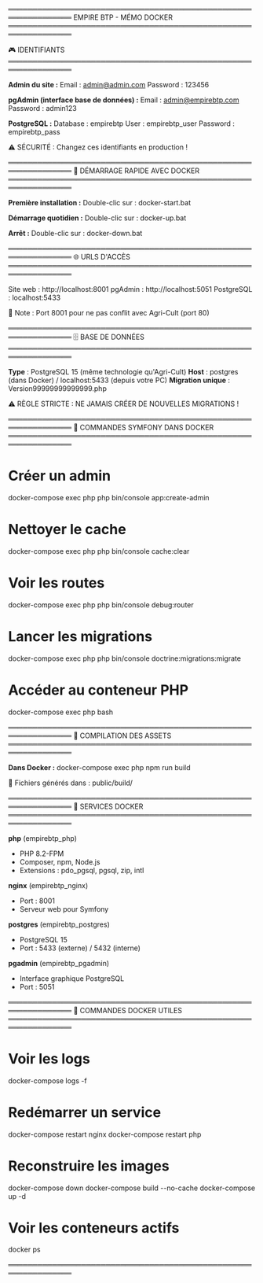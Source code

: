═══════════════════════════════════════════════════════════════
                    EMPIRE BTP - MÉMO DOCKER
═══════════════════════════════════════════════════════════════

🎮 IDENTIFIANTS
═══════════════════════════════════════════════════════════════

**Admin du site :**
Email    : admin@admin.com
Password : 123456

**pgAdmin (interface base de données) :**
Email    : admin@empirebtp.com
Password : admin123

**PostgreSQL :**
Database : empirebtp
User     : empirebtp_user
Password : empirebtp_pass

⚠️ SÉCURITÉ : Changez ces identifiants en production !

═══════════════════════════════════════════════════════════════
🐳 DÉMARRAGE RAPIDE AVEC DOCKER
═══════════════════════════════════════════════════════════════

**Première installation :**
Double-clic sur : docker-start.bat

**Démarrage quotidien :**
Double-clic sur : docker-up.bat

**Arrêt :**
Double-clic sur : docker-down.bat

═══════════════════════════════════════════════════════════════
🌐 URLS D'ACCÈS
═══════════════════════════════════════════════════════════════

Site web      : http://localhost:8001
pgAdmin       : http://localhost:5051
PostgreSQL    : localhost:5433

📍 Note : Port 8001 pour ne pas conflit avec Agri-Cult (port 80)

═══════════════════════════════════════════════════════════════
🗄️ BASE DE DONNÉES
═══════════════════════════════════════════════════════════════

**Type** : PostgreSQL 15 (même technologie qu'Agri-Cult)
**Host** : postgres (dans Docker) / localhost:5433 (depuis votre PC)
**Migration unique** : Version99999999999999.php

⚠️ RÈGLE STRICTE : NE JAMAIS CRÉER DE NOUVELLES MIGRATIONS !

═══════════════════════════════════════════════════════════════
🔧 COMMANDES SYMFONY DANS DOCKER
═══════════════════════════════════════════════════════════════

# Créer un admin
docker-compose exec php php bin/console app:create-admin

# Nettoyer le cache
docker-compose exec php php bin/console cache:clear

# Voir les routes
docker-compose exec php php bin/console debug:router

# Lancer les migrations
docker-compose exec php php bin/console doctrine:migrations:migrate

# Accéder au conteneur PHP
docker-compose exec php bash

═══════════════════════════════════════════════════════════════
🎨 COMPILATION DES ASSETS
═══════════════════════════════════════════════════════════════

**Dans Docker :**
docker-compose exec php npm run build

📁 Fichiers générés dans : public/build/

═══════════════════════════════════════════════════════════════
🐳 SERVICES DOCKER
═══════════════════════════════════════════════════════════════

**php** (empirebtp_php)
- PHP 8.2-FPM
- Composer, npm, Node.js
- Extensions : pdo_pgsql, pgsql, zip, intl

**nginx** (empirebtp_nginx)
- Port : 8001
- Serveur web pour Symfony

**postgres** (empirebtp_postgres)
- PostgreSQL 15
- Port : 5433 (externe) / 5432 (interne)

**pgadmin** (empirebtp_pgadmin)
- Interface graphique PostgreSQL
- Port : 5051

═══════════════════════════════════════════════════════════════
🔧 COMMANDES DOCKER UTILES
═══════════════════════════════════════════════════════════════

# Voir les logs
docker-compose logs -f

# Redémarrer un service
docker-compose restart nginx
docker-compose restart php

# Reconstruire les images
docker-compose down
docker-compose build --no-cache
docker-compose up -d

# Voir les conteneurs actifs
docker ps

═══════════════════════════════════════════════════════════════

